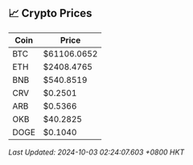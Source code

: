 ## 📈 Crypto Prices

| Coin | Price |
| ---- | ----- |
| BTC | $61106.0652 |
| ETH | $2408.4765 |
| BNB | $540.8519 |
| CRV | $0.2501 |
| ARB | $0.5366 |
| OKB | $40.2825 |
| DOGE | $0.1040 |

_Last Updated: 2024-10-03 02:24:07.603 +0800 HKT_